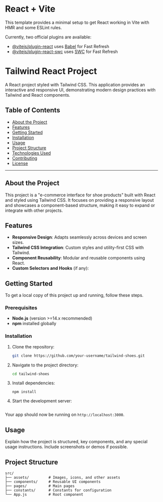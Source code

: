 # React + Vite

This template provides a minimal setup to get React working in Vite with HMR and some ESLint rules.

Currently, two official plugins are available:

- [@vitejs/plugin-react](https://github.com/vitejs/vite-plugin-react/blob/main/packages/plugin-react/README.md) uses [Babel](https://babeljs.io/) for Fast Refresh
- [@vitejs/plugin-react-swc](https://github.com/vitejs/vite-plugin-react-swc) uses [SWC](https://swc.rs/) for Fast Refresh

# Tailwind React Project

A React project styled with Tailwind CSS. This application provides an interactive and responsive UI, demonstrating modern design practices with Tailwind and React components.

## Table of Contents
- [About the Project](#about-the-project)
- [Features](#features)
- [Getting Started](#getting-started)
- [Installation](#installation)
- [Usage](#usage)
- [Project Structure](#project-structure)
- [Technologies Used](#technologies-used)
- [Contributing](#contributing)
- [License](#license)

---

## About the Project

This project is a  "e-commerce interface for shoe products" built with React and styled using Tailwind CSS. It focuses on providing a responsive layout and showcases a component-based structure, making it easy to expand or integrate with other projects.

## Features

- **Responsive Design**: Adapts seamlessly across devices and screen sizes.
- **Tailwind CSS Integration**: Custom styles and utility-first CSS with Tailwind.
- **Component Reusability**: Modular and reusable components using React.
- **Custom Selectors and Hooks** (if any): 

## Getting Started

To get a local copy of this project up and running, follow these steps.

### Prerequisites

- **Node.js** (version >=14.x recommended)
- **npm**  installed globally

### Installation

1. Clone the repository:
    ```bash
    git clone https://github.com/your-username/tailwind-shoes.git
    ```
2. Navigate to the project directory:
    ```bash
    cd tailwind-shoes
    ```
3. Install dependencies:
    ```
    npm install
    ```

4. Start the development server:
    ```npm run dev
    ```

Your app should now be running on `http://localhost:3000`.

## Usage

Explain how the project is structured, key components, and any special usage instructions. Include screenshots or demos if possible.


## Project Structure

```plaintext
src/
├── assets/         # Images, icons, and other assets
├── components/     # Reusable UI components
├── pages/          # Main pages
├── constants/      # Constants for configuration
└── App.js          # Root component

